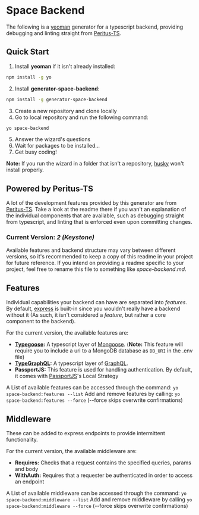 # Space Backend
The following is a [yeoman](https://yeoman.io/) generator for a typescript backend, providing debugging and linting straight from [Peritus-TS](https://github.com/SpaceUY/peritus-ts-project-template).

## Quick Start
1. Install **yeoman** if it isn't already installed:  
```bash
npm install -g yo
```
2. Install **generator-space-backend**:
```bash
npm install -g generator-space-backend
```
3. Create a new repository and clone locally
4. Go to local repository and run the following command:
```bash
yo space-backend
```
5. Answer the wizard's questions
6. Wait for packages to be installed...
7. Get busy coding!

**Note:** If you run the wizard in a folder that isn't a repository, [husky](https://github.com/SpaceUY/peritus-ts-project-template#husky) won't install properly.

## Powered by Peritus-TS
A lot of the development features provided by this generator are from [Peritus-TS](https://github.com/SpaceUY/peritus-ts-project-template). Take a look at the readme there if you wan't an explanation of the individual components that are available, such as debugging straight from typescript, and linting that is enforced even upon committing changes.

### Current Version: *2 (Keystone)*
Available features and backend structure may vary between different versions, so it's recommended to keep a copy of this readme in your project for future reference. If you intend on providing a readme specific to your project, feel free to rename this file to something like *space-backend.md*.

## Features
Individual capabilities your backend can have are separated into *features*. By default, [express](https://expressjs.com/) is built-in since you wouldn't really have a backend without it (As such, it isn't considered a *feature*, but rather a core component to the backend).  
  
For the current version, the available features are:

- **[Typegoose](https://github.com/szokodiakos/typegoose):** A typescript layer of [Mongoose](https://mongoosejs.com/). (**Note:** This feature will require you to include a uri to a MongoDB database as `DB_URI` in the .env file)
- **[TypeGraphQL](https://19majkel94.github.io/type-graphql/):** A typescript layer of [GraphQL](https://graphql.org/).
- **PassportJS:** This feature is used for handling authentication. By default, it comes with [PassportJS](http://www.passportjs.org/)'s Local Strategy

A List of available features can be accessed through the command: `yo space-backend:features --list`
Add and remove features by calling: `yo space-backend:features --force` (--force skips overwrite confirmations)

## Middleware
These can be added to express endpoints to provide intermittent functionality.

For the current version, the available middleware are:

- **Requires:** Checks that a request contains the specified queries, params and body
- **WithAuth:** Requires that a requester be authenticated in order to access an endpoint

A List of available middleware can be accessed through the command: `yo space-backend:middleware --list`
Add and remove middleware by calling `yo space-backend:middleware --force` (--force skips overwrite confirmations)

